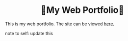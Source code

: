<h1 align="center">🎉My Web Portfolio🎉</h1>

This is my web portfolio. The site can be viewed <a href="https://ariqfraser.github.io/WebPortfolio/" target="_blank">here.</a>

note to self:
    update this    
